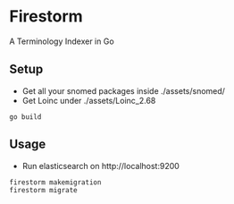 # Firestorm

A Terminology Indexer in Go

## Setup
* Get all your snomed packages inside ./assets/snomed/
* Get Loinc under ./assets/Loinc_2.68
```
go build
```

## Usage
* Run elasticsearch on http://localhost:9200
```
firestorm makemigration
firestorm migrate
```